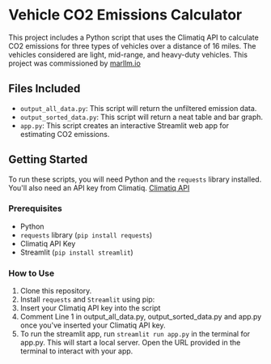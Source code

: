 # Vehicle CO2 Emissions Calculator

This project includes a Python script that uses the Climatiq API to calculate CO2 emissions for three types of vehicles over a distance of 16 miles. The vehicles considered are light, mid-range, and heavy-duty vehicles. This project was commissioned by [marllm.io](https://www.marllm.io/)

## Files Included

- `output_all_data.py`: This script will return the unfiltered emission data.
- `output_sorted_data.py`: This script will return a neat table and bar graph.
- `app.py`: This script creates an interactive Streamlit web app for estimating CO2 emissions.

## Getting Started

To run these scripts, you will need Python and the `requests` library installed. You'll also need an API key from Climatiq. [Climatiq API](https://www.climatiq.io/)

### Prerequisites

- Python
- `requests` library (`pip install requests`)
- Climatiq API Key
- Streamlit (`pip install streamlit`)

### How to Use

1. Clone this repository.
2. Install `requests` and `Streamlit` using pip: 
3. Insert your Climatiq API key into the script
4. Comment Line 1 in output_all_data.py, output_sorted_data.py and app.py once you've inserted your Climatiq API key.
5. To run the streamlit app, run `streamlit run app.py` in the terminal for app.py. This will start a local server. Open the URL provided in the terminal to interact with your app.